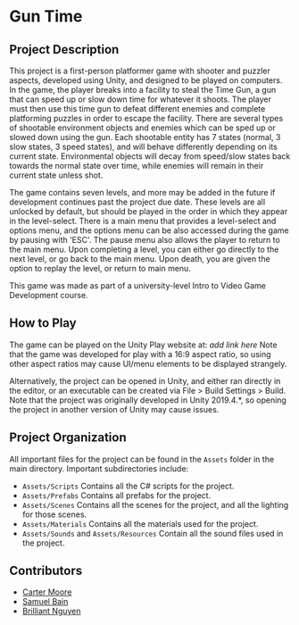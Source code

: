 # Gun Time
## Project Description
This project is a first-person platformer game with shooter and puzzler aspects, developed using Unity, and designed to be played on computers. In the game, the player breaks into a facility to steal the Time Gun, a gun that can speed up or slow down time for whatever it shoots. The player must then use this time gun to defeat different enemies and complete platforming puzzles in order to escape the facility. There are several types of shootable environment objects and enemies which can be sped up or slowed down using the gun. Each shootable entity has 7 states (normal, 3 slow states, 3 speed states), and will behave differently depending on its current state. Environmental objects will decay from speed/slow states back towards the normal state over time, while enemies will remain in their current state unless shot.

The game contains seven levels, and more may be added in the future if development continues past the project due date. These levels are all unlocked by default, but should be played in the order in which they appear in the level-select. There is a main menu that provides a level-select and options menu, and the options menu can be also accessed during the game by pausing with 'ESC'. The pause menu also allows the player to return to the main menu. Upon completing a level, you can either go directly to the next level, or go back to the main menu. Upon death, you are given the option to replay the level, or return to main menu.

This game was made as part of a university-level Intro to Video Game Development course.

## How to Play
The game can be played on the Unity Play website at: *add link here*
Note that the game was developed for play with a 16:9 aspect ratio, so using other aspect ratios may cause UI/menu elements to be displayed strangely.

Alternatively, the project can be opened in Unity, and either ran directly in the editor, or an executable can be created via File > Build Settings > Build.
Note that the project was originally developed in Unity 2019.4.\*, so opening the project in another version of Unity may cause issues.

## Project Organization
All important files for the project can be found in the `Assets` folder in the main directory. Important subdirectories include:

- `Assets/Scripts` Contains all the C# scripts for the project.
- `Assets/Prefabs` Contains all prefabs for the project.
- `Assets/Scenes` Contains all the scenes for the project, and all the lighting for those scenes.
- `Assets/Materials` Contains all the materials used for the project.
- `Assets/Sounds` and `Assets/Resources` Contain all the sound files used in the project.

## Contributors
- [Carter Moore](https://github.com/carterjmoore)
- [Samuel Bain](https://github.com/LeumasNaib)
- [Brilliant Nguyen](https://github.com/YourFrostyFriend)
